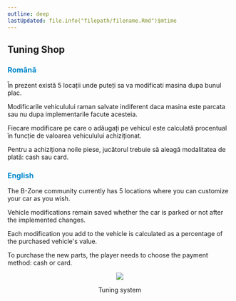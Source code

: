 ```yaml
---
outline: deep
lastUpdated: file.info("filepath/filename.Rmd")$mtime
---
```


## Tuning Shop

### <span style="color: #0088CC">Română</span>

În prezent există 5 locații unde puteți sa va modificati masina dupa bunul plac. 

Modificarile vehiculului raman salvate indiferent daca masina este parcata sau nu dupa implementarile facute acesteia.

Fiecare modificare pe care o adăugați pe vehicul este calculată procentual în funcție de valoarea vehiculului achiziționat.

Pentru a achiziționa noile piese, jucătorul trebuie să aleagă modalitatea de plată: cash sau card.

### <span style="color: #0088CC">English</span>

The B-Zone community currently has 5 locations where you can customize your car as you wish.

Vehicle modifications remain saved whether the car is parked or not after the implemented changes. 

Each modification you add to the vehicle is calculated as a percentage of the purchased vehicle's value.

To purchase the new parts, the player needs to choose the payment method: cash or card.

<p align="center"><img src="https://i.imgur.com/5OHmL3O.gif"/></p>
<p style="text-align: center">Tuning system</p>
